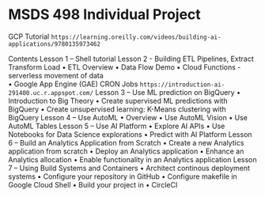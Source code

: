 # MSDS 498 Individual Project 

GCP Tutorial `https://learning.oreilly.com/videos/building-ai-applications/9780135973462`

Contents
Lesson 1 – Shell tutorial
Lesson 2 - Building ETL Pipelines, Extract Transform Load
  •	ETL Overview
  •	Data Flow Demo
  •	Cloud Functions - serverless movement of data	
  •	Google App Engine (GAE) CRON Jobs
      `https://introduction-ai-291400.uc.r.appspot.com/`
Lesson 3 – Use ML prediction on BigQuery
  •	Introduction to Big Theory
  •	Create supervised ML predictions with BigQuery
  •	Create unsupervised learning: K-Means clustering with BigQuery
Lesson 4 – Use AutoML
  •	Overview
  •	Use AutoML Vision
  •	Use AutoML Tables
Lesson 5 – Use AI Platform
  •	Explore AI APIs
  •	Use Notebooks for Data Science explorations
  •	Predict with AI Platform
Lesson 6 – Build an Analytics Application from Scratch
  •	Create a new Analytics application from scratch
  •	Deploy an Analytics application
  •	Enhance an Analytics allocation
  •	Enable functionality in an Analytics application
Lesson 7 – Using Build Systems and Containers
  •	Architect continous deployment systems
  •	Configure your repository in GitHub
  •	Configure makefile in Google Cloud Shell
  •	Build your project in
  •	CircleCI

